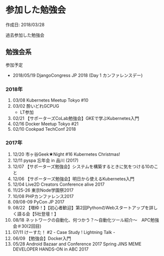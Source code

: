 # 参加した勉強会

<p id="created_at">作成日: <time datetime="2018-03-28T01:28">2018/03/28</time></p>

過去参加した勉強会

## 勉強会系

参加予定

- 2018/05/19 DjangoCongress JP 2018 (Day 1 カンファレンスデー)

### 2018年

1. 03/08 Kubernetes Meetup Tokyo #10
1. 03/02 酔いどれGCPUG
    - LT参加
1. 02/21 【サポーターズCoLab勉強会】GKEで学ぶKubernetes入門
1. 02/16 Docker Meetup Tokyo #21
1. 02/10 Cookpad TechConf 2018

### 2017年

1. 12/20 市ヶ谷Geek★Night #16 Kubernetes Christmas!
1. 12/11 pyspa 忘年会 in 品川 (2017)
1. 12/07 【サポーターズ勉強会】システムを構築するときに気をつける10のこと
1. 12/06 【サポーターズ勉強会】明日から使えるKubernetes入門
1. 12/04 Live2D Creators Conference alive 2017
1. 11/25-26 東京Node学園祭2017
1. 10/08 PHPカンファレンス2017
1. 09/08-09 PyCon JP 2017
1. 08/22 【増枠！】【初心者歓迎】第2回PythonのWebスタートアップを詳しく語る会【5社登壇！】
1. 08/18 ネットワークの自動化、何つかう？～自動化ツール紹介～　APC勉強会＃30(2回目)
1. 07/11 けーすた！ #2 - Case Study ! Lightning Talk -
1. 06/09 【勉強会】Docker入門
1. 05/28 Android Bazaar and Conference 2017 Spring JINS MEME DEVELOPER HANDS-ON in ABC 2017
